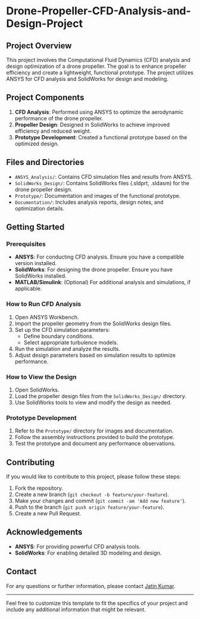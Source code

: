 # Drone-Propeller-CFD-Analysis-and-Design-Project

## Project Overview

This project involves the Computational Fluid Dynamics (CFD) analysis and design optimization of a drone propeller. The goal is to enhance propeller efficiency and create a lightweight, functional prototype. The project utilizes ANSYS for CFD analysis and SolidWorks for design and modeling.

## Project Components

1. **CFD Analysis**: Performed using ANSYS to optimize the aerodynamic performance of the drone propeller.
2. **Propeller Design**: Designed in SolidWorks to achieve improved efficiency and reduced weight.
3. **Prototype Development**: Created a functional prototype based on the optimized design.

## Files and Directories

- `ANSYS_Analysis/`: Contains CFD simulation files and results from ANSYS.
- `SolidWorks_Design/`: Contains SolidWorks files (.sldprt, .sldasm) for the drone propeller design.
- `Prototype/`: Documentation and images of the functional prototype.
- `Documentation/`: Includes analysis reports, design notes, and optimization details.

## Getting Started

### Prerequisites

- **ANSYS**: For conducting CFD analysis. Ensure you have a compatible version installed.
- **SolidWorks**: For designing the drone propeller. Ensure you have SolidWorks installed.
- **MATLAB/Simulink**: (Optional) For additional analysis and simulations, if applicable.

### How to Run CFD Analysis

1. Open ANSYS Workbench.
2. Import the propeller geometry from the SolidWorks design files.
3. Set up the CFD simulation parameters:
   - Define boundary conditions.
   - Select appropriate turbulence models.
4. Run the simulation and analyze the results.
5. Adjust design parameters based on simulation results to optimize performance.

### How to View the Design

1. Open SolidWorks.
2. Load the propeller design files from the `SolidWorks_Design/` directory.
3. Use SolidWorks tools to view and modify the design as needed.

### Prototype Development

1. Refer to the `Prototype/` directory for images and documentation.
2. Follow the assembly instructions provided to build the prototype.
3. Test the prototype and document any performance observations.

## Contributing

If you would like to contribute to this project, please follow these steps:
1. Fork the repository.
2. Create a new branch (`git checkout -b feature/your-feature`).
3. Make your changes and commit (`git commit -am 'Add new feature'`).
4. Push to the branch (`git push origin feature/your-feature`).
5. Create a new Pull Request.

## Acknowledgements

- **ANSYS**: For providing powerful CFD analysis tools.
- **SolidWorks**: For enabling detailed 3D modeling and design.

## Contact

For any questions or further information, please contact [Jatin Kumar](jk7760441@gmail.com).

---

Feel free to customize this template to fit the specifics of your project and include any additional information that might be relevant.
